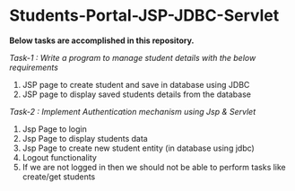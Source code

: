 # Students-Portal-JSP-JDBC-Servlet

**Below tasks are accomplished in this repository.**

*Task-1 : Write a program to manage student details with the below requirements*

1. JSP page to create student and save in database using JDBC
2. JSP page to display saved students details from the database


*Task-2 : Implement Authentication mechanism using Jsp & Servlet*

1. Jsp Page to login
2. Jsp Page to display students data
3. Jsp Page to create new student entity (in database using jdbc)
4. Logout functionality
5. If we are not logged in then we should not be able to perform tasks like create/get students
